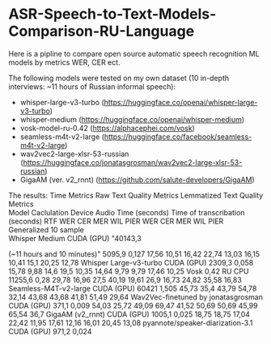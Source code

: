 # ASR-Speech-to-Text-Models-Comparison-RU-Language
Here is a pipline to compare open source automatic speech recognition ML models by metrics WER, CER ect.

The following models were tested on my own dataset (10 in-depth interviews: ~11 hours of Russian informal speech):
- whisper-large-v3-turbo (https://huggingface.co/openai/whisper-large-v3-turbo)
- whisper-medium (https://huggingface.co/openai/whisper-medium)
- vosk-model-ru-0.42 (https://alphacephei.com/vosk)
- seamless-m4t-v2-large (https://huggingface.co/facebook/seamless-m4t-v2-large)
- wav2vec2-large-xlsr-53-russian (https://huggingface.co/jonatasgrosman/wav2vec2-large-xlsr-53-russian)
- GigaAM (ver. v2_rnnt) (https://github.com/salute-developers/GigaAM) 

The results:
		Time Metrics			Raw Text Quality Metrics					Lemmatized Text Quality Metrics				
Model	Caclulation Device 	Audio Time (seconds)	Time of transcribation (seconds)	RTF	WER	CER	MER	WIL	PIER	WER	CER	MER	WIL	PIER
Generalized 10 sample														
Whisper Medium	CUDA (GPU)	"40143,3

(~11 hours and 10 minutes)"	5095,9	0,127	17,56	10,51	16,42	22,74	13,03	16,15	10,41	15,1	20,25	12,78
Whisper Large-v3-turbo	CUDA (GPU)		2309,3	0,058	15,78	9,88	14,6	19,5	10,35	14,64	9,79	9,79	17,46	10,25
Vosk 0,42 RU	CPU		11255,6	0,28	29,78	16,96	27,5	40,19	19,61	26,9	16,73	24,82	35,58	16,83
Seamless-M4T-v2-large	CUDA (GPU)		60421	1,505	45,73	35,4	43,79	54,78	32,14	43,68	43,68	41,81	51,49	29,64
Wav2Vec-finetuned by jonatasgrosman	CUDA (GPU)		371,1	0,009	54,03	25,72	49,09	69,47	41,52	50,69	50,69	45,99	65,54	36,7
GigaAM (v2_rnnt)	CUDA (GPU)		1005,1	0,025	18,75	18,75	17,04	22,42	11,95	17,61	12,16	16,01	20,45	13,08
pyannote/speaker-diarization-3.1	CUDA (GPU)		971,2	0,024										

